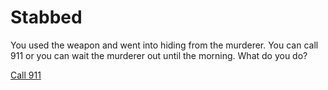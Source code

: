 # Stabbed
You used the weapon and went into hiding  from the murderer. You can call 911 or you can wait the murderer out until the morning. What do you do?

[Call 911]()
